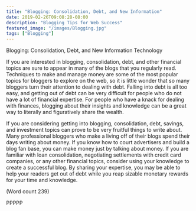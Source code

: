 ```yaml
---
title: "Blogging: Consolidation, Debt, and New Information"
date: 2019-02-26T09:08:28-08:00
description: "Blogging Tips for Web Success"
featured_image: "/images/Blogging.jpg"
tags: ["Blogging"]
---
```


Blogging: Consolidation, Debt, and New Information
Technology

If you are interested in blogging, consolidation, debt, and
other financial topics are sure to appear in many of the
blogs that you regularly read. Techniques to make and
manage money are some of the most popular topics for
bloggers to explore on the web, so it is little wonder that
so many bloggers turn their attention to dealing with
debt. Falling into debt is all too easy, and getting out of
debt can be very difficult for people who do not have a
lot of financial expertise. For people who have a knack
for dealing with finances, blogging about their insights
and knowledge can be a great way to literally and
figuratively share the wealth. 

If you are considering getting into blogging,
consolidation, debt, savings, and investment topics can
prove to be very fruitful things to write about. Many
professional bloggers who make a living off of their
blogs spend their days writing about money. If you
know how to court advertisers and build a blog fan
base, you can make money just by talking about money.
If you are familiar with loan consolidation, negotiating
settlements with credit card companies, or any other
financial topics, consider using your knowledge to
create a successful blog. By sharing your expertise, you
may be able to help your readers get out of debt while
you reap sizable monetary rewards for your time and
knowledge. 

(Word count 239)

PPPPP


